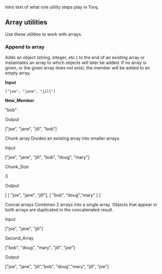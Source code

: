 Intro text of what role utility steps play in Torq.

## Array utilities
Use these utilities to work with arrays.

### Append to array
Adds an object (string, integer, etc.) to the end of an existing array or instantiates an array to which objects will later be added. If no array is given, or the given array does not exist, the member will be added to an empty array.

**Input**

`["joe", "jane", "jill"]`

**New_Member**

"bob"

Output

["joe", "jane", "jill", "bob"]

Chunk array
Divides an existing array into smaller arrays.

Input

["joe", "jane", "jill", "bob", "doug", "mary"]

Chunk_Size

3

Output

[ [ "joe", "jane", "jill"], [ "bob", "doug","mary" ] ]

Concat arrays
Combines 2 arrays into a single array. Objects that appear in both arrays are duplicated in the concatenated result.

Input

["joe", "jane", "jill"]

Second_Array

["bob", "doug", "mary", "jill", "joe"]

Output

["joe", "jane", "jill","bob", "doug","mary", "jill", "joe"]
